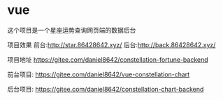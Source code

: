 # vue

这个项目是一个星座运势查询网页端的数据后台

项目效果
前台:http://star.86428642.xyz/
后台:http://back.86428642.xyz/


项目地址
https://gitee.com/daniel8642/constellation-fortune-backend

前台项目:
https://gitee.com/daniel8642/vue-constellation-chart

后台项目:
https://gitee.com/daniel8642/constellation-chart-backend

